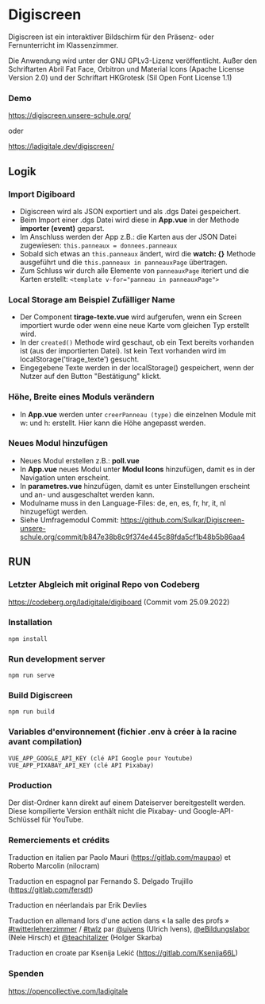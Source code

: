 # Digiscreen

Digiscreen ist ein interaktiver Bildschirm für den Präsenz- oder Fernunterricht im Klassenzimmer.

Die Anwendung wird unter der GNU GPLv3-Lizenz veröffentlicht. Außer den Schriftarten Abril Fat Face, Orbitron und Material Icons (Apache License Version 2.0) und der Schriftart HKGrotesk (Sil Open Font License 1.1)

### Demo
https://digiscreen.unsere-schule.org/

oder

https://ladigitale.dev/digiscreen/

## Logik
### Import Digiboard
- Digiscreen wird als JSON exportiert und als .dgs Datei gespeichert.
- Beim Import einer .dgs Datei wird diese in **App.vue** in der Methode **importer (event)** geparst.
- Im Anschluss werden der App z.B.: die Karten aus der JSON Datei zugewiesen: `this.panneaux = donnees.panneaux`
- Sobald sich etwas an `this.panneaux` ändert, wird die **watch: {}** Methode ausgeführt und die `this.panneaux in panneauxPage` übertragen.
- Zum Schluss wir durch alle Elemente von `panneauxPage` iteriert und die Karten erstellt: `<template v-for="panneau in panneauxPage">` 

### Local Storage am Beispiel Zufälliger Name
- Der Component **tirage-texte.vue** wird aufgerufen, wenn ein Screen importiert wurde oder wenn eine neue Karte vom gleichen Typ erstellt wird.
- In der `created()` Methode wird geschaut, ob ein Text bereits vorhanden ist (aus der importierten Datei). Ist kein Text vorhanden wird im localStorage('tirage_texte') gesucht.
- Eingegebene Texte werden in der localStorage() gespeichert, wenn der Nutzer auf den Button "Bestätigung" klickt.

### Höhe, Breite eines Moduls verändern
- In **App.vue** werden unter `creerPanneau (type)` die einzelnen Module mit w: und h: erstellt. Hier kann die Höhe angepasst werden.

### Neues Modul hinzufügen
- Neues Modul erstellen z.B.: **poll.vue**
- In **App.vue** neues Modul unter **Modul Icons** hinzufügen, damit es in der Navigation unten erscheint.
- In **parametres.vue** hinzufügen, damit es unter Einstellungen erscheint und an- und ausgeschaltet werden kann.
- Modulname muss in den Language-Files: de, en, es, fr, hr, it, nl hinzugefügt werden.
- Siehe Umfragemodul Commit: https://github.com/Sulkar/Digiscreen-unsere-schule.org/commit/b847e38b8c9f374e445c88fda5cf1b48b5b86aa4


## RUN
### Letzter Abgleich mit original Repo von Codeberg
https://codeberg.org/ladigitale/digiboard (Commit vom 25.09.2022)

### Installation
```
npm install
```

### Run development server
```
npm run serve
```

### Build Digiscreen
```
npm run build
```

### Variables d'environnement (fichier .env à créer à la racine avant compilation)
```
VUE_APP_GOOGLE_API_KEY (clé API Google pour Youtube)
VUE_APP_PIXABAY_API_KEY (clé API Pixabay)
```

### Production
Der dist-Ordner kann direkt auf einem Dateiserver bereitgestellt werden. Diese kompilierte Version enthält nicht die Pixabay- und Google-API-Schlüssel für YouTube.

### Remerciements et crédits
Traduction en italien par Paolo Mauri (https://gitlab.com/maupao) et Roberto Marcolin (nilocram)

Traduction en espagnol par Fernando S. Delgado Trujillo (https://gitlab.com/fersdt)

Traduction en néerlandais par Erik Devlies

Traduction en allemand lors d'une action dans « la salle des profs » [#twitterlehrerzimmer](https://twitter.com/search?q=%23twitterlehrerzimmer) / [#twlz](https://twitter.com/search?q=%23twlz) par [@uivens](https://twitter.com/uivens) (Ulrich Ivens), [@eBildungslabor](https://twitter.com/eBildungslabor) (Nele Hirsch) et [@teachitalizer](https://twitter.com/teachitalizer) (Holger Skarba)

Traduction en croate par Ksenija Lekić (https://gitlab.com/Ksenija66L)


### Spenden
https://opencollective.com/ladigitale

